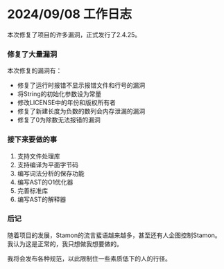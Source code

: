 # 2024/09/08 工作日志

本次修复了项目的许多漏洞，正式发行了2.4.25。

### 修复了大量漏洞

本次修复的漏洞有：

* 修复了运行时报错不显示报错文件和行号的漏洞
* 将String的初始化参数设为常量
* 修改LICENSE中的年份和版权所有者
* 修复了新建长度为负数的数列会内存泄漏的漏洞
* 修复了0为除数无法报错的漏洞


### 接下来要做的事

1. 支持文件处理库
2. 支持编译为平面字节码
3. 编写词法分析的保存功能
4. 编写AST的O1优化器
5. 完善标准库
6. 编写AST的解释器

### 后记

随着项目的发展，Stamon的流言蜚语越来越多，甚至还有人企图控制Stamon。
我认为这是正常的，我只想做我想要做的。

我将会发布各种规范，以此限制住一些素质低下的人的行径。